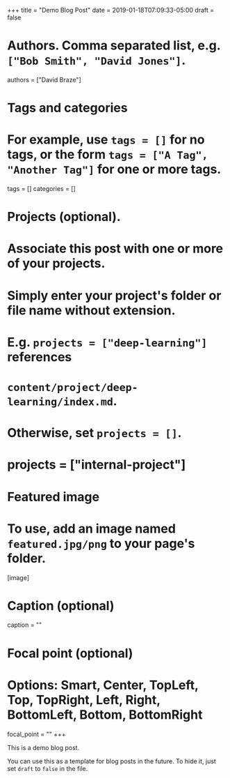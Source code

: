 +++
title = "Demo Blog Post"
date = 2019-01-18T07:09:33-05:00
draft = false

# Authors. Comma separated list, e.g. `["Bob Smith", "David Jones"]`.
authors = ["David Braze"]

# Tags and categories
# For example, use `tags = []` for no tags, or the form `tags = ["A Tag", "Another Tag"]` for one or more tags.
tags = []
categories = []

# Projects (optional).
#   Associate this post with one or more of your projects.
#   Simply enter your project's folder or file name without extension.
#   E.g. `projects = ["deep-learning"]` references 
#   `content/project/deep-learning/index.md`.
#   Otherwise, set `projects = []`.
# projects = ["internal-project"]

# Featured image
# To use, add an image named `featured.jpg/png` to your page's folder. 
[image]
  # Caption (optional)
  caption = ""

  # Focal point (optional)
  # Options: Smart, Center, TopLeft, Top, TopRight, Left, Right, BottomLeft, Bottom, BottomRight
  focal_point = ""
+++

This is a demo blog post.

You can use this as a template for blog posts in the future. To hide it, just set `draft` to `false` in the file.